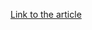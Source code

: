 [Link to the article](https://www.cisa.gov/news-events/alerts/2025/06/26/cisa-releases-two-industrial-control-systems-advisories)
